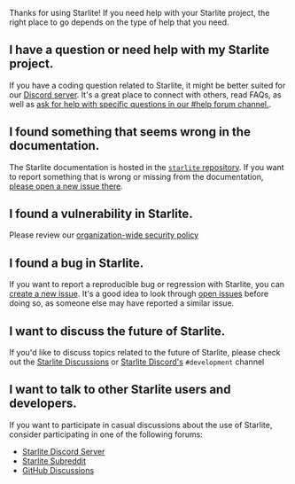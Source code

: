 Thanks for using Starlite! If you need help with your Starlite project, the right place to go depends on the type of help that you need.

## I have a question or need help with my Starlite project.

If you have a coding question related to Starlite, it might be better suited for our [Discord server][discord]. 
It's a great place to connect with others, read FAQs, as well as [ask for help with specific questions in our #help forum channel.][discordhelp].

## I found something that seems wrong in the documentation.

The Starlite documentation is hosted in the [`starlite` repository][repo]. 
If you want to report something that is wrong or missing from the documentation, [please open a new issue there][repo-newissue].

## I found a vulnerability in Starlite.

Please review our [organization-wide security policy][security]

## I found a bug in Starlite.

If you want to report a reproducible bug or regression with Starlite, 
you can [create a new issue][bugreport]. 
It's a good idea to look through [open issues][openissues] before doing so, 
as someone else may have reported a similar issue.

## I want to discuss the future of Starlite.

If you'd like to discuss topics related to the future of Starlite, 
please check out the [Starlite Discussions][ghdiscussions] or [Starlite Discord's][discord] `#development` channel

## I want to talk to other Starlite users and developers.

If you want to participate in casual discussions about the use of Starlite, 
consider participating in one of the following forums:

- [Starlite Discord Server][discord]
- [Starlite Subreddit][subreddit]
- [GitHub Discussions][ghdiscussions]

[discord]: https://discord.gg/X3FJqy8d2j
[discordhelp]: https://discord.gg/3vB3U8VPDP
[subreddit]: https://www.reddit.com/r/starlite
[ghdiscussions]: https://github.com/orgs/starlite-api/discussions
[repo]: https://github.com/starlite-api/starlite
[repo-newissue]: https://github.com/starlite-api/starlite/issues/new/choose
[openissues]: https://github.com/search?q=user%3Astarlite-api+state%3Aopen&type=Issues&ref=advsearch&l=&l=
[bugreport]: https://github.com/starlite-api/starlite/issues/new?assignees=&labels=bug%2C+triage+required&template=bug_report.md&title=Bug%3A+
[security]: https://github.com/starlite-api/.github/security/policy
